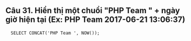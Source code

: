 ## Câu 31. Hiển thị một chuổi "PHP Team " + ngày giờ hiện tại (Ex: PHP Team 2017-06-21 13:06:37)
```
  SELECT CONCAT('PHP Team ', NOW());
```
  